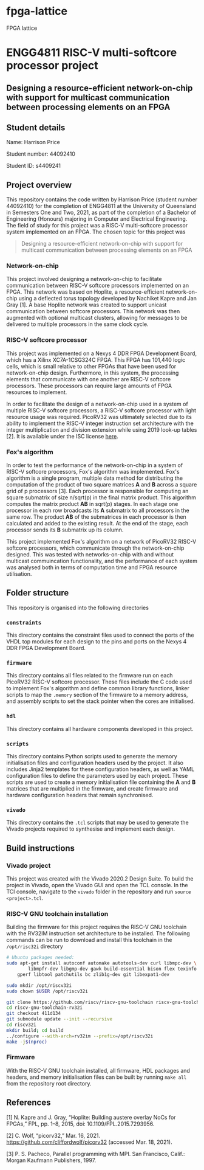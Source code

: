 # fpga-lattice

FPGA lattice

# ENGG4811 RISC-V multi-softcore processor project

## Designing a resource-efficient network-on-chip with support for multicast communication between processing elements on an FPGA

## Student details

Name: Harrison Price

Student number: 44092410

Student ID: s4409241

## Project overview
This repository contains the code written by Harrison Price (student number 44092410) for the completion of ENGG4811 at the University of Queensland in Semesters One and Two, 2021, as part of the completion of a Bachelor of Engineering (Honours) majoring in Computer and Electrical Engineering.
The field of study for this project was a RISC-V multi-softcore processor system implemented on an FPGA.
The chosen topic for this project was
> Designing a resource-efficient network-on-chip with support for multicast communication between processing elements on an FPGA

### Network-on-chip
This project involved designing a network-on-chip to facilitate communication between RISC-V softcore processors implemented on an FPGA.
This network was based on Hoplite, a resource-efficient network-on-chip using a deflected torus topology developed by Nachiket Kapre and Jan Gray [1].
A base Hoplite network was created to support unicast communication between softcore processors.
This network was then augmented with optional multicast clusters, allowing for messages to be delivered to multiple processors in the same clock cycle.

### RISC-V softcore processor
This project was implemented on a Nexys 4 DDR FPGA Development Board, which has a Xilinx XC7A-1CSG324C FPGA.
This FPGA has 101,440 logic cells, which is small relative to other FPGAs that have been used for network-on-chip design.
Furthermore, in this system, the processing elements that communicate with one another are RISC-V softcore processors.
These processors can require large amounts of FPGA resources to implement.

In order to facilitate the design of a network-on-chip used in a system of multiple RISC-V softcore processors, a RISC-V softcore processor with light resource usage was required.
PicoRV32 was ultimately selected due to its ability to implement the RISC-V integer instruction set architecture with the integer multiplication and division extension while using 2019 look-up tables [2].
It is available under the ISC license [here](https://github.com/cliffordwolf/picorv32).

### Fox's algorithm
In order to test the performance of the network-on-chip in a system of RISC-V softcore processors, Fox's algorithm was implemented.
Fox's algorithm is a single program, multiple data method for distributing the computation of the product of two square matrices **A** and **B** across a square grid of p processors [3].
Each processor is responsible for computing an square submatrix of size n/sqrt(p) in the final matrix product.
This algorithm computes the matrix product **AB** in sqrt(p) stages.
In each stage one processor in each row broadcasts its **A** submatrix to all processors in the same row.
The product **AB** of the submatrices in each processor is then calculated and added to the existing result.
At the end of the stage, each processor sends its **B** submatrix up its column.

This project implemented Fox's algorithm on a network of PicoRV32 RISC-V softcore processors, which communicate through the network-on-chip designed.
This was tested with networks-on-chip with and without multicast commuincation functionality, and the performance of each system was analysed both in terms of computation time and FPGA resource utilisation. 

## Folder structure
This repository is organised into the following directories
### `constraints`
This directory contains the constraint files used to connect the ports of the VHDL top modules for each design to the pins and ports on the Nexys 4 DDR FPGA Development Board.

### `firmware`
This directory contains all files related to the firmware run on each PicoRV32 RISC-V softcore processor.
These files include the C code used to implement Fox's algorithm and define common library functions, linker scripts to map the `.memory` section of the firmware to a memory address, and assembly scripts to set the stack pointer when the cores are initialised. 

### `hdl`
This directory contains all hardware components developed in this project.

### `scripts`
This directory contains Python scripts used to generate the memory initialisation files and configuration headers used by the project.
It also includes Jinja2 templates for these configuration headers, as well as YAML configuration files to define the parameters used by each project.
These scripts are used to create a memory initialisation file containing the **A** and **B** matrices that are multiplied in the firmware, and create firmware and hardware configuration headers that remain synchronised.

### `vivado`
This directory contains the `.tcl` scripts that may be used to generate the Vivado projects required to synthesise and implement each design.


## Build instructions
### Vivado project
This project was created with the Vivado 2020.2 Design Suite.
To build the project in Vivado, open the Vivado GUI and open the TCL console.
In the TCl console, navigate to the `vivado` folder in the repository and run `source <project>.tcl`.

### RISC-V GNU toolchain installation
Building the firmware for this project requires the RISC-V GNU toolchain with the RV32IM instruction set architecture to be installed.
The following commands can be run to download and install this toolchain in the `/opt/risc32i` directory

```bash
# Ubuntu packages needed:
sudo apt-get install autoconf automake autotools-dev curl libmpc-dev \
        libmpfr-dev libgmp-dev gawk build-essential bison flex texinfo \
    gperf libtool patchutils bc zlib1g-dev git libexpat1-dev

sudo mkdir /opt/riscv32i
sudo chown $USER /opt/riscv32i

git clone https://github.com/riscv/riscv-gnu-toolchain riscv-gnu-toolchain-rv32i
cd riscv-gnu-toolchain-rv32i
git checkout 411d134
git submodule update --init --recursive
cd riscv32i
mkdir build; cd build
../configure --with-arch=rv32im --prefix=/opt/riscv32i
make -j$(nproc)
```

### Firmware
With the RISC-V GNU toolchain installed, all firmware, HDL packages and headers, and memory initialisation files can be built by running `make all` from the repository root directory.

## References
[1] N. Kapre and J. Gray, “Hoplite: Building austere overlay NoCs for FPGAs,” FPL, pp. 1–8, 2015, doi: 10.1109/FPL.2015.7293956.

[2] C. Wolf, “picorv32,” Mar. 16, 2021. https://github.com/cliffordwolf/picorv32 (accessed Mar. 18, 2021).


[3] P. S. Pacheco, Parallel programming with MPI. San Francisco, Calif.: Morgan Kaufmann Publishers, 1997.


